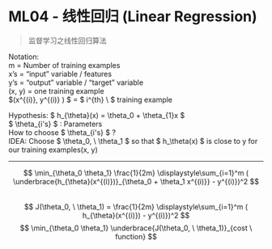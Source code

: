 # ML04 - 线性回归 (Linear Regression)

> 监督学习之线性回归算法

Notation:	
m = Number of training examples  
x’s	= “input” variable / features  
y’s	= “output” variable	/ “target” variable  
(x, y) = one training example  
$(x^{(i)}, y^{(i)} ) $ =  $ i^{th} \ $ training example


Hypothesis: $ h_{\theta}(x) = \theta_0 + \theta_{1}x $  
$ \theta_{i's} $ : Parameters  
How to choose $ \theta_{i's} $ ?  
IDEA: Choose $ \theta_0, \ \theta_1 $ so that $ h_\theta(x) $ is close to y for our training examples(x, y) 

---

$$ \min_{\theta_0 \theta_1} \frac{1}{2m} \displaystyle\sum_{i=1}^m ( \underbrace{h_{\theta}(x^{(i)})}_{\theta_0 + \theta_1 x^{(i)}} - y^{(i)})^2 $$  
$$ J(\theta_0, \ \theta_1) = \frac{1}{2m} \displaystyle\sum_{i=1}^m ( h_{\theta}(x^{(i)}) - y^{(i)})^2 $$ 
$$ \min_{\theta_0 \theta_1} \underbrace{J(\theta_0, \ \theta_1)}_{cost \ function} $$